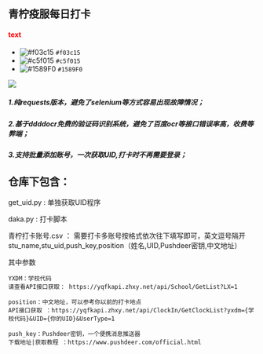 ## 青柠疫服每日打卡
#### <font color='red'> text </font>
- ![#f03c15](https://via.placeholder.com/15/f03c15/000000?text=+) `#f03c15`
- ![#c5f015](https://via.placeholder.com/15/c5f015/000000?text=+) `#c5f015`
- ![#1589F0](https://via.placeholder.com/15/1589F0/000000?text=+) `#1589F0`

<a><img src="http://dump.thecybershadow.net/6c736bfd11ded8cdc5e2bda009a6694a/colortext.svg"/></a>

##### 1.纯requests版本，避免了selenium等方式容易出现故障情况；
##### 2.基于ddddocr免费的验证码识别系统，避免了百度ocr等接口错误率高，收费等弊端；
##### 3.支持批量添加账号，一次获取UID,打卡时不再需要登录；
## 仓库下包含：
get_uid.py : 单独获取UID程序

daka.py : 打卡脚本

青柠打卡账号.csv ： 需要打卡多账号按格式依次往下填写即可，英文逗号隔开stu_name,stu_uid,push_key,position（姓名,UID,Pushdeer密钥,中文地址）

其中参数

    YXDM：学校代码
    请查看API接口获取： https://yqfkapi.zhxy.net/api/School/GetList?LX=1 
    
    position：中文地址，可以参考你以前的打卡地点
    API接口获取 ：https://yqfkapi.zhxy.net/api/ClockIn/GetClockList?yxdm={学校代码}&UID={你的UID}&UserType=1
    
    push_key：Pushdeer密钥，一个便携消息推送器
    下载地址|获取教程 ：https://www.pushdeer.com/official.html

